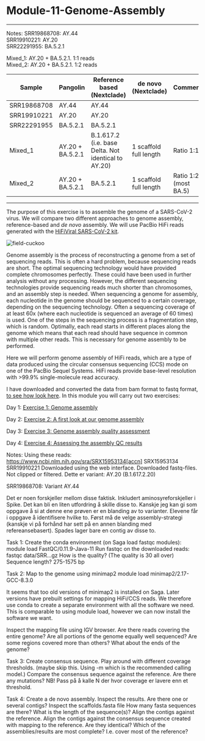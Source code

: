 # Module-11-Genome-Assembly
-------
Notes:
SRR19868708: AY.44  
SRR19910221: AY.20  
SRR22291955: BA.5.2.1  

Mixed_1: AY.20 + BA.5.2.1. 1:1 reads  
Mixed_2: AY.20 + BA.5.2.1. 1:2 reads

| Sample       | Pangolin         | Reference based (Nextclade)                         | de novo (Nextclade)    |               Comment |
| ------------ | ---------------- | --------------------------------------------------- | ---------------------- | --------------------- |
| SRR19868708  | AY.44            | AY.44                                               |                        |                       |
| SRR19910221  | AY.20            | AY.20                                               |                        |                       |
| SRR22291955  | BA.5.2.1         | BA.5.2.1                                            |                        |                       |
| Mixed_1      | AY.20 + BA.5.2.1 | B.1.617.2 (i.e. base Delta. Not identical to AY.20) | 1 scaffold full length | Ratio 1:1             |
| Mixed_2      | AY.20 + BA.5.2.1 | BA.5.2.1                                            | 1 scaffold full length | Ratio 1:2 (most BA.5) |

-------
The purpose of this exercise is to assemble the genome of a SARS-CoV-2 virus. We will compare two different approaches to genome assembly, reference-based and *de novo* assembly. We will use PacBio HiFi reads generated with the [HiFiViral SARS-CoV-2 kit](https://www.pacb.com/research-focus/microbiology/public-health/covid-19-sequencing-tools-and-resources/).

![field-cuckoo](https://user-images.githubusercontent.com/46928237/116210234-f67d0280-a742-11eb-88fe-5fe9cae1ed22.jpg)

Genome assembly is the process of reconstructing a genome from a set of sequencing reads. This is often a hard problem, because sequencing reads are short. The optimal sequencing technology would have provided complete chromosomes perfectly. These could have been used in further analysis without any processing. However, the different sequencing technologies provide sequencing reads much shorter than chromosomes, and an assembly step is needed. When sequencing a genome for assembly, each nucleotide in the genome should be sequenced to a certain coverage, depending on the sequencing technology. Often a sequencing coverage of at least 60x (where each nucleotide is sequenced an average of 60 times) is used. One of the steps in the sequencing process is a fragmentation step, which is random. Optimally, each read starts in different places along the genome which means that each read should have sequence in common with multiple other reads. This is necessary for genome assembly to be performed.

Here we will perform genome assembly of HiFi reads, which are a type of data produced using the circular consensus sequencing (CCS) mode on one of the PacBio Sequel Systems. HiFi reads provide base-level resolution with >99.9% single-molecule read accuracy.

I have downloaded and converted the data from bam format to fastq format, [to see how look here](https://github.com/BIOS3010/Module-11-Genome-Assembly/blob/main/Pre-processing_data.md). In this module you will carry out two exercises:

Day 1: [Exercise 1: Genome assembly](https://github.com/BIOS3010/Module-11-Genome-Assembly/blob/main/Exercise1_Genome_Assembly.md)

Day 2: [Exercise 2: A first look at our genome assembly](https://github.com/BIOS3010/Module-11-Genome-Assembly/blob/main/Exercise2_a_first_look.md)

Day 3: [Exercise 3: Genome assembly quality assessment](https://github.com/BIOS3010/Module-11-Genome-Assembly/blob/main/Exercise3_Assembly_quality.md)

Day 4: [Exercise 4: Assessing the assembly QC results](https://github.com/BIOS3010/Module-11-Genome-Assembly/blob/main/Exercise4_QC_results.md)


Notes:
Using these reads: https://www.ncbi.nlm.nih.gov/sra/SRX15953134[accn]
SRX15953134
SRR19910221
Downloaded using the web interface. Downloaded fastq-files. Not clipped or filtered. 
Dette er variant: AY.20 (B.1.617.2.20)

SRR19868708: Variant AY.44

Det er noen forskjeller mellom disse faktisk. Inkludert aminosyreforskjeller i Spike. Det kan bli en liten utfordring å skille disse to. Kanskje jeg kan gi som oppgave å si at denne ene prøven er en blanding av to varianter. Elevene får i oppgave å identifisere hvilke to. Først må de velge assembly-strategi (kanskje vi på forhånd har sett på en annen blanding med refereansebasert).
Spades lager bare en contig av disse to. 

Task 1:
Create the conda environment (on Saga load fastqc modules):
module load FastQC/0.11.9-Java-11
Run fastqc on the downloaded reads:
fastqc data/SRR...gz
How is the quality? (The quality is 30 all over)
Sequence length? 275-1575 bp

Task 2:
Map to the genome using minimap2
module load minimap2/2.17-GCC-8.3.0

It seems that too old versions of minimap2 is installed on Saga. Later versions have prebuilt settings for mapping HiFi/CCS reads. We therefore use conda to create a separate environment with all the software we need. This is comparable to using module load, however we can now install the software we want. 

Inspect the mapping file using IGV browser. Are there reads covering the entire genome? Are all portions of the genome equally well sequenced? Are some regions covered more than others? What about the ends of the genome?

Task 3:
Create consensus sequence. Play around with different coverage thresholds. (maybe skip this. Using -m which is the recommended calling model.)
Compare the consensus sequence against the reference. Are there any mutations?
NB! Pass på å kalle N der hvor coverage er lavere enn et threshold.

Task 4:
Create a de novo assembly.
Inspect the results. Are there one or several contigs?
Inspect the scaffolds.fasta file
How many fasta sequences are there? What is the length of the sequence(s)?
Align the contigs against the reference. 
Align the contigs against the consensus sequence created with mapping to the reference. Are they identical? Which of the assemblies/results are most complete? I.e. cover most of the reference?
